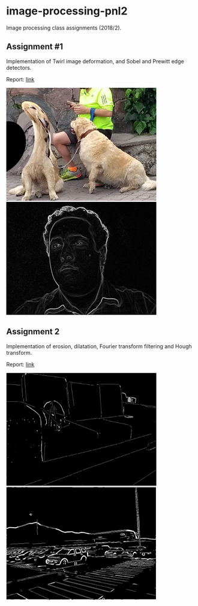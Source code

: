 # image-processing-pnl2
Image processing class assignments (2018/2).

## Assignment #1

Implementation of Twirl image deformation, and Sobel and Prewitt edge detectors.

Report: [link](https://github.com/vgarciasc/image-processing-pnl2/blob/master/PNL2%20-%20Trabalho%201%20-%20Vin%C3%ADcius%20Garcia%20-%20Transforma%C3%A7%C3%B5es%20e%20Detec%C3%A7%C3%A3o%20de%20Contorno.pdf)

<img src="https://raw.githubusercontent.com/vgarciasc/image-processing-pnl2/master/images/transformed/dogs_twirl.jpg" width=400><img src="https://raw.githubusercontent.com/vgarciasc/image-processing-pnl2/master/images/transformed/human_face_prewitt.jpg" width=400>

## Assignment 2

Implementation of erosion, dilatation, Fourier transform filtering and Hough transform.

Report: [link](https://github.com/vgarciasc/image-processing-pnl2/blob/master/PNL2%20-%20Trabalho%202%20-%20Vin%C3%ADcius%20Garcia%20e%20Rafael%20Katopodis.pdf)

<img src="https://raw.githubusercontent.com/vgarciasc/image-processing-pnl2/master/images/transformed/sofacat_sobel_0_bw_50_hough_1.0_50_100_10_clean_over_sobel_0_bw_100.png" width=400><img src="https://raw.githubusercontent.com/vgarciasc/image-processing-pnl2/master/images/transformed/chile_sobel_100_bw_50_hough_1.0_100_50_2_clean.png" width=400>

